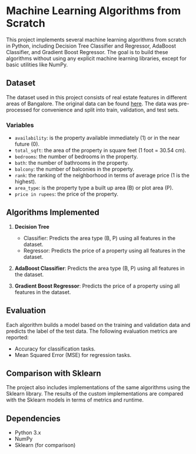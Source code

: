 # Machine Learning Algorithms from Scratch

This project implements several machine learning algorithms from scratch in Python, including Decision Tree Classifier and Regressor, AdaBoost Classifier, and Gradient Boost Regressor. The goal is to build these algorithms without using any explicit machine learning libraries, except for basic utilities like NumPy.

## Dataset

The dataset used in this project consists of real estate features in different areas of Bangalore. The original data can be found [here](https://www.kaggle.com/amitabhajoy/bengaluru-house-price-data). The data was pre-processed for convenience and split into train, validation, and test sets.

### Variables

- `availability`: is the property available immediately (1) or in the near future (0).
- `total_sqft`: the area of the property in square feet (1 foot = 30.54 cm).
- `bedrooms`: the number of bedrooms in the property.
- `bath`: the number of bathrooms in the property.
- `balcony`: the number of balconies in the property.
- `rank`: the ranking of the neighborhood in terms of average price (1 is the highest).
- `area_type`: is the property type a built up area (B) or plot area (P).
- `price in rupees`: the price of the property.

## Algorithms Implemented

1. **Decision Tree**
   - Classifier: Predicts the area type (B, P) using all features in the dataset.
   - Regressor: Predicts the price of a property using all features in the dataset.

2. **AdaBoost Classifier**: Predicts the area type (B, P) using all features in the dataset.

3. **Gradient Boost Regressor**: Predicts the price of a property using all features in the dataset.

## Evaluation

Each algorithm builds a model based on the training and validation data and predicts the label of the test data. The following evaluation metrics are reported:

- Accuracy for classification tasks.
- Mean Squared Error (MSE) for regression tasks.

## Comparison with Sklearn

The project also includes implementations of the same algorithms using the Sklearn library. The results of the custom implementations are compared with the Sklearn models in terms of metrics and runtime.

## Dependencies

- Python 3.x
- NumPy
- Sklearn (for comparison)
